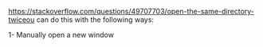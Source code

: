 https://stackoverflow.com/questions/49707703/open-the-same-directory-twiceou can do this with the following ways:



1- Manually open a new window